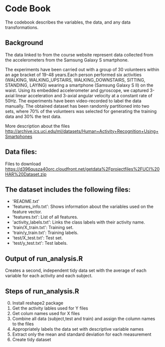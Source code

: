 # Code Book

The codebook describes the variables, the data, and any data transformations.

## Background
 The data linked to from the course website represent data collected from the accelerometers from the Samsung Galaxy S smartphone. 

 The experiments have been carried out with a group of 30 volunteers within an age bracket of 19-48 years.Each person performed six activities (WALKING, WALKING_UPSTAIRS, WALKING_DOWNSTAIRS, SITTING, STANDING, LAYING) wearing a smartphone (Samsung Galaxy S II) on the waist. Using its embedded accelerometer and gyroscope, we captured 3-axial linear acceleration and 3-axial angular velocity at a constant rate of 50Hz. The experiments have been video-recorded to label the data manually. The obtained dataset has been randomly partitioned into two sets, where 70% of the volunteers was selected for generating the training data and 30% the test data. 
 
More description about the files
http://archive.ics.uci.edu/ml/datasets/Human+Activity+Recognition+Using+Smartphones 

## Data files:
Files to download
https://d396qusza40orc.cloudfront.net/getdata%2Fprojectfiles%2FUCI%20HAR%20Dataset.zip 

## The dataset includes the following files:
- 'README.txt'
- 'features_info.txt': Shows information about the variables used on the feature vector.
- 'features.txt': List of all features.
- 'activity_labels.txt': Links the class labels with their activity name.
- 'train/X_train.txt': Training set.
- 'train/y_train.txt': Training labels.
- 'test/X_test.txt': Test set.
- 'test/y_test.txt': Test labels.

## Output of run_analysis.R 
Creates a second, independent tidy data set with the average of each variable for each activity and each subject.

## Steps of run_analysis.R
0. Install reshape2 package
1. Get the activity lables used for Y files
2. Get colum names used for X files
3. Combine all data (subject,test and train) and assign the column names to the files
4. Appropriately labels the data set with descriptive variable names
5. Extract only the mean and standard deviation for each measurement
6. Create tidy dataset

